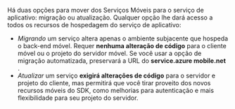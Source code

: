 Há duas opções para mover dos Serviços Móveis para o serviço de aplicativo: migração ou atualização. Qualquer opção lhe dará acesso a todos os recursos de hospedagem do serviço de aplicativo:

* *Migrando* um serviço altera apenas o ambiente subjacente que hospeda o back-end móvel. Requer **nenhuma alteração de código** para o cliente móvel ou o projeto do servidor móvel. Se você usar a opção de migração automatizada, preservará a URL do **service.azure mobile.net** . 
* *Atualizar* um serviço **exigirá alterações de código** para o servidor e projeto do cliente, mas permitirá que você tirar proveito dos novos recursos móveis do SDK, como melhorias para autenticação e mais flexibilidade para seu projeto do servidor. 



<!--HONumber=Nov16_HO3-->


